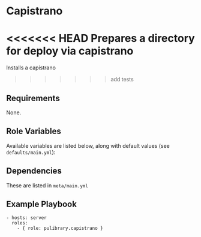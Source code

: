 # Capistrano

<<<<<<< HEAD
Prepares a directory for deploy via capistrano
=======
Installs a capistrano
>>>>>>> add tests

## Requirements

None.

## Role Variables

Available variables are listed below, along with default values (see `defaults/main.yml`):


## Dependencies

These are listed in `meta/main.yml`

## Example Playbook

    - hosts: server
      roles:
        - { role: pulibrary.capistrano }
